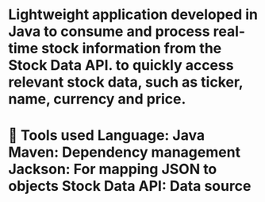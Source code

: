 <h1>Lightweight application developed in Java to consume and process real-time stock information from the Stock Data API. to quickly access relevant stock data, such as ticker, name, currency and price.<h1>
  
🧰 Tools used
Language: Java
Maven: Dependency management
Jackson: For mapping JSON to objects
Stock Data API: Data source
